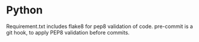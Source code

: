 # Python

Requirement.txt includes flake8 for pep8 validation of code.
pre-commit is a git hook, to apply PEP8 validation before commits.
